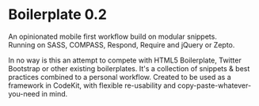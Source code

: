 Boilerplate 0.2
===============

An opinionated mobile first workflow build on modular snippets.  
Running on SASS, COMPASS, Respond, Require and jQuery or Zepto.  
  
In no way is this an attempt to compete with HTML5 Boilerplate, Twitter Bootstrap or other existing boilerplates. It's a collection of snippets & best practices combined to a personal workflow. Created to be used as a framework in CodeKit, with flexible re-usability and copy-paste-whatever-you-need in mind.